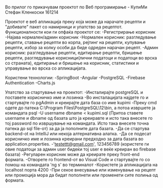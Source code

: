 Во прилог го прикачувам проектот по Веб програмирање - КупиМи 
Стефан Кленкоски 161214

Проектот е веб апликација преку која може да нарачате рецепти и "добивате" пакет со намирници и упатство за рецептот. Функционалности кои ги опфаќа проектот се:
-Регистрирање корисник
-Најава нормален/админ корисник
-Нормален корисник: разгледување рецепти, ставање рецепти во корпа, рејтинг на рецепти, купување рецепти, избор за колку особи да биде одреден нарачан рецепт.
-Админ корисник: разгледување рецепти, едитирање рецепти, бришење рецепти, разгледување корисници(лични податоци и податоци во врска со страната), едитирање и бришење на корисник, статистики и управување во врска со апликацијата.

Користени технологии:
-SpringBoot
-Angular
-PostgreSQL
-Firebase Authentication
-Charts.js

Упатство за стартување на проектот: 
-Инсталирајте postgreSQL и поставете корисничко име и лозинка
-Во инсталацијата најдете го и стартувајте го pgAdmin и креирајте дата база со име kupimi
-Преку cmd одете до патека C:\Program Files\PostgreSQL\12\bin, а потоа извршете ја командата psql -U username dbname < kupimi.sql (Притоа ставете username и dbname од базата што ја креиравте и исто така внесете го тој password по извршување на командата. Исто така внесете точна патека до sql file-от) за да ја пополните дата базата.
-Да се стартува backend-ot на IntelliJ или некоја алтернативна алатка.
-Да се подесат корисничко име и лозинка креирани предходно за дата базата во application.properties. 
-'testettt@gmail.com', 123456789 (користете ги овие податоци за админ user бидеќи тој user е веќе креиран во firebase базата) 
-Регуларен корисник може да креирате преку front-end формата.
-Отворете го frontend-от во Visual Code и стартувајте го со помош на командата 'ng s' во терминалот 
-Користете ја апликацијата на localhost порта 4200
-При секое внесување или изменување на рецепт или промоција мора да бидат пополнети или променети сите полиња од формата.


